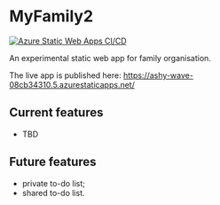 # MyFamily2

[![Azure Static Web Apps CI/CD](https://github.com/Psiman62/MyFamily2/actions/workflows/azure-static-web-apps-ashy-wave-08cb34310.yml/badge.svg)](https://github.com/Psiman62/MyFamily2/actions/workflows/azure-static-web-apps-ashy-wave-08cb34310.yml)

An experimental static web app for family organisation.

The live app is published here: https://ashy-wave-08cb34310.5.azurestaticapps.net/

## Current features
- TBD

## Future features
- private to-do list;
- shared to-do list.

